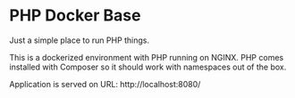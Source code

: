 # PHP Docker Base
 Just a simple place to run PHP things.

 This is a dockerized environment with PHP running on NGINX. PHP comes installed with Composer so it should work with namespaces out of the box.

 Application is served on URL: http://localhost:8080/
